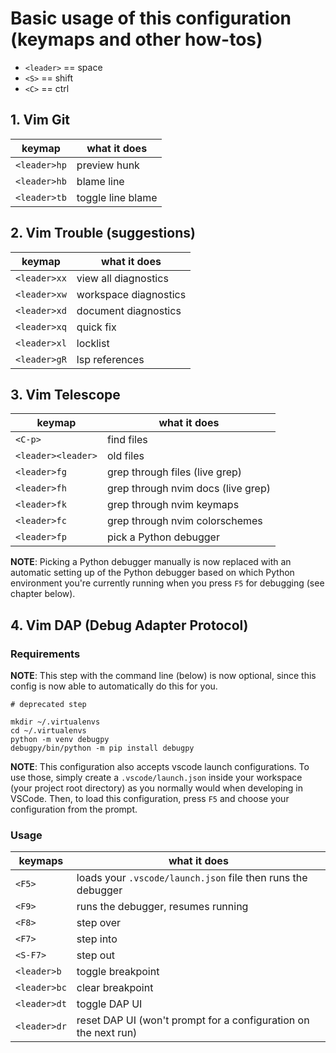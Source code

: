 # Basic usage of this configuration (keymaps and other how-tos)

* `<leader>` == space
* `<S>` == shift
* `<C>` == ctrl

## 1. Vim Git
| keymap | what it does |
| --- | --- |
| `<leader>hp` | preview hunk |
| `<leader>hb` | blame line |
| `<leader>tb` | toggle line blame |


## 2. Vim Trouble (suggestions)
| keymap | what it does |
| --- | --- |
| `<leader>xx` | view all diagnostics |
| `<leader>xw` | workspace diagnostics |
| `<leader>xd` | document diagnostics |
| `<leader>xq` | quick fix |
| `<leader>xl` | locklist |
| `<leader>gR` | lsp references |


## 3. Vim Telescope
| keymap | what it does |
| --- | --- |
| `<C-p>` | find files |
| `<leader><leader>` | old files |
| `<leader>fg` | grep through files (live grep) |
| `<leader>fh` | grep through nvim docs (live grep) |
| `<leader>fk` | grep through nvim keymaps |
| `<leader>fc` | grep through nvim colorschemes |
| `<leader>fp` | pick a Python debugger |

**NOTE**: Picking a Python debugger manually is now replaced with an automatic setting up of the Python debugger based on which Python 
environment you're currently running when you press `F5` for debugging (see chapter below).


## 4. Vim DAP (Debug Adapter Protocol)

### Requirements

**NOTE**: This step with the command line (below) is now optional, since this config is now able to automatically do this for you.
```shell
# deprecated step

mkdir ~/.virtualenvs
cd ~/.virtualenvs
python -m venv debugpy
debugpy/bin/python -m pip install debugpy
```

**NOTE**: This configuration also accepts vscode launch configurations. To use those, simply create a `.vscode/launch.json` inside your workspace (your project root directory)
as you normally would when developing in VSCode. Then, to load this configuration, press `F5` and choose your configuration 
from the prompt.

### Usage
| keymaps | what it does |
| --- | --- |
| `<F5>` | loads your `.vscode/launch.json` file then runs the debugger |
| `<F9>` |  runs the debugger, resumes running |
| `<F8>` |  step over |
| `<F7>` |  step into |
| `<S-F7>` |  step out |
| `<leader>b` | toggle breakpoint |
| `<leader>bc` | clear breakpoint |
| `<leader>dt` | toggle DAP UI |
| `<leader>dr` | reset DAP UI (won't prompt for a configuration on the next run) |

